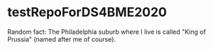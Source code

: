 # testRepoForDS4BME2020

Random fact: The Philadelphia suburb where I live is called "King of Prussia" (named after me of course). 

